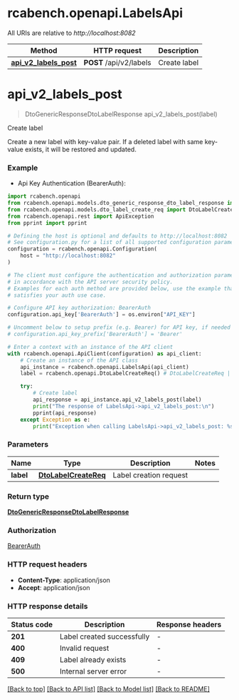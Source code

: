 # rcabench.openapi.LabelsApi

All URIs are relative to *http://localhost:8082*

Method | HTTP request | Description
------------- | ------------- | -------------
[**api_v2_labels_post**](LabelsApi.md#api_v2_labels_post) | **POST** /api/v2/labels | Create label


# **api_v2_labels_post**
> DtoGenericResponseDtoLabelResponse api_v2_labels_post(label)

Create label

Create a new label with key-value pair. If a deleted label with same key-value exists, it will be restored and updated.

### Example

* Api Key Authentication (BearerAuth):

```python
import rcabench.openapi
from rcabench.openapi.models.dto_generic_response_dto_label_response import DtoGenericResponseDtoLabelResponse
from rcabench.openapi.models.dto_label_create_req import DtoLabelCreateReq
from rcabench.openapi.rest import ApiException
from pprint import pprint

# Defining the host is optional and defaults to http://localhost:8082
# See configuration.py for a list of all supported configuration parameters.
configuration = rcabench.openapi.Configuration(
    host = "http://localhost:8082"
)

# The client must configure the authentication and authorization parameters
# in accordance with the API server security policy.
# Examples for each auth method are provided below, use the example that
# satisfies your auth use case.

# Configure API key authorization: BearerAuth
configuration.api_key['BearerAuth'] = os.environ["API_KEY"]

# Uncomment below to setup prefix (e.g. Bearer) for API key, if needed
# configuration.api_key_prefix['BearerAuth'] = 'Bearer'

# Enter a context with an instance of the API client
with rcabench.openapi.ApiClient(configuration) as api_client:
    # Create an instance of the API class
    api_instance = rcabench.openapi.LabelsApi(api_client)
    label = rcabench.openapi.DtoLabelCreateReq() # DtoLabelCreateReq | Label creation request

    try:
        # Create label
        api_response = api_instance.api_v2_labels_post(label)
        print("The response of LabelsApi->api_v2_labels_post:\n")
        pprint(api_response)
    except Exception as e:
        print("Exception when calling LabelsApi->api_v2_labels_post: %s\n" % e)
```



### Parameters


Name | Type | Description  | Notes
------------- | ------------- | ------------- | -------------
 **label** | [**DtoLabelCreateReq**](DtoLabelCreateReq.md)| Label creation request | 

### Return type

[**DtoGenericResponseDtoLabelResponse**](DtoGenericResponseDtoLabelResponse.md)

### Authorization

[BearerAuth](../README.md#BearerAuth)

### HTTP request headers

 - **Content-Type**: application/json
 - **Accept**: application/json

### HTTP response details

| Status code | Description | Response headers |
|-------------|-------------|------------------|
**201** | Label created successfully |  -  |
**400** | Invalid request |  -  |
**409** | Label already exists |  -  |
**500** | Internal server error |  -  |

[[Back to top]](#) [[Back to API list]](../README.md#documentation-for-api-endpoints) [[Back to Model list]](../README.md#documentation-for-models) [[Back to README]](../README.md)

